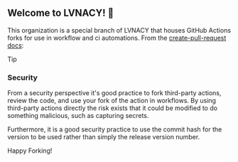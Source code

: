 ## Welcome to LVNACY! 👋

<!--

**Here are some ideas to get you started:**

🙋‍♀️ A short introduction - what is your organization all about?
🌈 Contribution guidelines - how can the community get involved?
👩‍💻 Useful resources - where can the community find your docs? Is there anything else the community should know?
🍿 Fun facts - what does your team eat for breakfast?
🧙 Remember, you can do mighty things with the power of [Markdown](https://docs.github.com/github/writing-on-github/getting-started-with-writing-and-formatting-on-github/basic-writing-and-formatting-syntax)
-->

This organization is a special branch of LVNACY that houses GitHub Actions forks for use in workflow and ci automations. From the [create-pull-request docs](https://github.com/peter-evans/create-pull-request/blob/main/docs/concepts-guidelines.md#creating-pull-requests-in-a-remote-repository):

> [!TIP]
> ### Security
> From a security perspective it's good practice to fork third-party actions, review the code, and use your fork of the action in workflows. By using third-party actions directly the risk exists that it could be modified to do something malicious, such as capturing secrets.

Furthermore, it is a good security practice to use the commit hash for the version to be used rather than simply the release version number.

Happy Forking!
